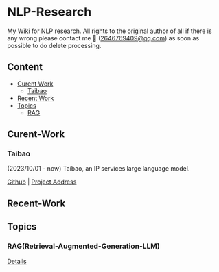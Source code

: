 # NLP-Research
My Wiki for NLP research. All rights to the original author of all if there is any wrong please contact me 📂 (2646769409@qq.com) as soon as possible to do delete processing.

## Content
- [Curent Work](#Curent-Work)
  - [Taibao](#Taibao)
- [Recent Work](#Recent-Work)
- [Topics](#Topics)
  - [RAG](#RAG(Retrieval-Augmented-Generation-LLM)) 

## Curent-Work

### Taibao

(2023/10/01 - now) Taibao, an IP services large language model.

[Github](https://github.com/Mathsion2/Taibao) | [Project Address](http://taibao-ip.help/)

## Recent-Work

## Topics

### RAG(Retrieval-Augmented-Generation-LLM)
[Details](./Topics/RAG.md)

